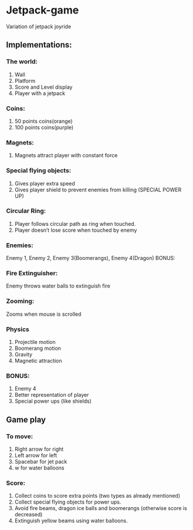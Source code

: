 # Jetpack-game
Variation of jetpack joyride

## Implementations:
### The world:
1. Wall
2. Platform
3. Score and Level display
4. Player with a jetpack

### Coins:
1. 50 points coins(orange)
2. 100 points coins(purple)

### Magnets:
1. Magnets attract player with constant force

### Special flying objects:
1. Gives player extra speed
2. Gives player shield to prevent enemies from killing (SPECIAL POWER UP)

### Circular Ring:
1. Player follows circular path as ring when touched.
2. Player doesn’t lose score when touched by enemy

### Enemies:
Enemy 1,
Enemy 2,
Enemy 3(Boomerangs),
Enemy 4(Dragon) BONUS:

### Fire Extinguisher:
Enemy throws water balls to extinguish fire

### Zooming:
Zooms when mouse is scrolled

### Physics
1. Projectile motion
2. Boomerang motion
3. Gravity
4. Magnetic attraction

### BONUS:
1. Enemy 4
2. Better representation of player
3. Special power ups (like shields)

## Game play
### To move:
1. Right arrow for right
2. Left arrow for left
3. Spacebar for jet pack
4. w for water balloons

### Score:
1. Collect coins to score extra points (two types as already mentioned)
2. Collect special flying objects for power ups.
3. Avoid fire beams, dragon ice balls and boomerangs (otherwise score is decreased)
4. Extinguish yellow beams using water balloons.
